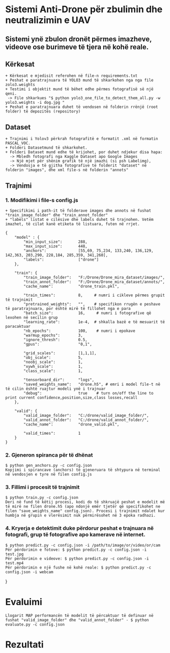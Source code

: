 # Sistemi Anti-Drone për zbulimin dhe neutralizimin e UAV

## Sistemi ynë zbulon dronët përmes imazheve, videove ose burimeve të tjera në kohë reale.

## Kërkesat
    + Kërkesat e mjedisit referohen në file-n requirements.txt
    + Peshat e paratrajnuara të YOLO3 mund të shkarkohen nga nga file zolo3.weights
    + Testimi i objektit mund të bëhet edhe përmes fotografisë së një qeni.
     -> File shkarkues "$ python yolo3_one_file_to_detect_them_all.py -w yolo3.weights -i dog.jpg "
    + Peshat e paratrajnuara duhet të vendosen në folderin rrënjë (root folder) të depozitës (repository)

## Dataset
    + Trajnimi i Yolov3 përkrah fotografitë e formatit .xml në formatin PASCAL_VOC.
    + Folderi Datasetmund të shkarkohet.
    + Folderi Dataset mund edhe të krijohet, por duhet ndjekur disa hapa:
      -> Mbledh fotografi nga Kaggle Dataset apo Google Images
      -> Një mjet për shënim grafik të një imazhi (si psh Labelimg), 
      -> Vendosja e të gjitha fotografive të folderit "dataset" në folderin "images", dhe xml file-s në folderin "annots"

## Trajnimi 
### 1. Modifikimi i file-s config.js
    + Specifikimi i path-it të folderave images dhe annots në fushat "train_image_folder" dhe "train_annot_folder"
    + "labels" listat e cilësive dhe labels duhet të trajnohen. Vetëm imazhet, të cilat kanë etiketa të listuara, futen në rrjet.

    {
        "model" : {
            "min_input_size":       288,
            "max_input_size":       448,
            "anchors":              [55,69, 75,234, 133,240, 136,129, 142,363, 203,290, 228,184, 285,359, 341,260],
            "labels":               ["drone"]
        },

        "train": {
            "train_image_folder":   "F:/Drone/Drone_mira_dataset/images/", 
            "train_annot_folder":   "F:/Drone/Drone_mira_dataset/annots/",
            "cache_name":           "drone_train.pkl",

            "train_times":          8,     # numri i cikleve përmes grupit të trajnimit
            "pretrained_weights":   "",    # specifikon rrugën e peshave të paratrajnuara, por është mirë të fillohet nga e para     
            "batch_size":           16,     # numri i fotografive që lexohen në secilin grup
            "learning_rate":        1e-4,  # shkalla bazë e të mesuarit të paracaktuar
            "nb_epochs":            100,    # numri i epokave
            "warmup_epochs":        3,       
            "ignore_thresh":        0.5,
            "gpus":                 "0,1",

            "grid_scales":          [1,1,1],
            "obj_scale":            5,
            "noobj_scale":          1,
            "xywh_scale":           1,
            "class_scale":          1,

            "tensorboard_dir":      "logs",
            "saved_weights_name":   "drone.h5", # emri i model file-t në të cilin është ruajtur modeli ynë i trajnuar
            "debug":                true    # turn on/off the line to print current confidence,position,size,class losses,recall
        },

        "valid": {
            "valid_image_folder":   "C:/drone/valid_image_folder/",
            "valid_annot_folder":   "C:/drone/valid_annot_folder/",
            "cache_name":           "drone_valid.pkl",

            "valid_times":          1
        }
    }

### 2. Gjeneron spiranca për të dhënat
    $ python gen_anchors.py -c config.json
    Kopjimi i spirancave (anchors) të gjeneruara të shtypura në terminal në vendosjen e tyre në filen config.js 

###   3. Fillimi i procesit të trajnimit
    $ python train.py -c config.json
    Deri në fund të këtij procesi, kodi do të shkruajë peshat e modelit më të mirë ne filen drone.h5 (apo ndonjë emër tjetër që specifikohet ne filen "save_weights_name" config.json). Procesi i trajnimit ndalet kur humbja në grupin e vlerësimit nuk përmirësohet në 3 epoka radhazi.

### 4. Kryerja e detektimit duke përdorur peshat e trajnuara në fotografi, grup të fotografive apo kamerave në internet.
    $ python predict.py -c config.json -i /path/to/image/or/video/or/cam
    Për përdorimin e fotove: $ python predict.py -c config.json -i test.jpg
    Për përdorimin e videove: $ python predict.py -c config.json -i test.mp4
    Për përdorimin e një fushe në kohë reale: $ python predict.py -c config.json -i webcam

    
}
# Evaluimi
    Llogarit MAP performancën të modelit të përcaktuar të definuar në fushat "valid_image_folder" dhe "valid_annot_folder" - $ python evaluate.py -c config.json

#  Rezultati

